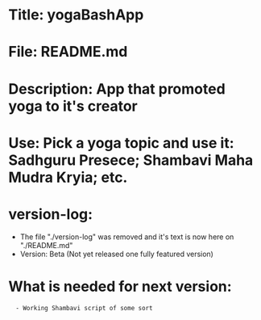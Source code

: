 # Title: yogaBashApp
# File: README.md
# Description: App that promoted yoga to it's creator 
# Use: Pick a yoga topic and use it: Sadhguru Presece; Shambavi Maha Mudra Kryia; etc.


# version-log:
   - The file "./version-log" was removed and it's text is now here on "./README.md"
   - Version: Beta (Not yet released one fully featured version)

   # What is needed for next version:
      - Working Shambavi script of some sort
